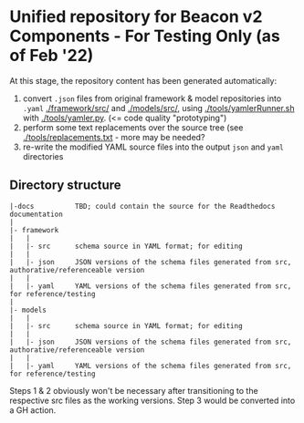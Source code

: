 # Unified repository for Beacon v2 Components - For Testing Only (as of Feb '22)

At this stage, the repository content has been generated automatically:

1. convert `.json` files from original framework & model repositories into `.yaml` [./framework/src/](./framework/src/) and [./models/src/](./models/src/), using [./tools/yamlerRunner.sh](./tools/yamlerRunner.sh) with [./tools/yamler.py](./tools/yamler.py). (<= code quality "prototyping")
2. perform some text replacements over the source tree (see [./tools/replacements.txt](./tools/replacements.txt) - more may be needed?
3. re-write the modified YAML source files into the output `json` and `yaml` directories

## Directory structure

```
|-docs          TBD; could contain the source for the Readthedocs documentation
|
|- framework
|   |
|   |- src      schema source in YAML format; for editing
|   |
|   |- json     JSON versions of the schema files generated from src, authorative/referenceable version
|   |
|   |- yaml     YAML versions of the schema files generated from src, for reference/testing
|
|- models
|   |
|   |- src      schema source in YAML format; for editing
|   |
|   |- json     JSON versions of the schema files generated from src, authorative/referenceable version
|   |
|   |- yaml     YAML versions of the schema files generated from src, for reference/testing
```

Steps 1 & 2 obviously won't be necessary after transitioning to the respective src files as the working versions. Step 3 would be converted into a GH action.
